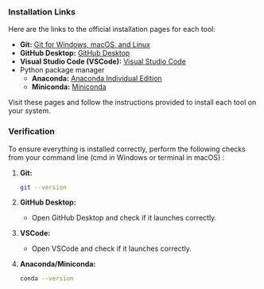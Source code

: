 ### Installation Links

Here are the links to the official installation pages for each tool:

- **Git:** [Git for Windows, macOS, and Linux](https://git-scm.com/downloads)
- **GitHub Desktop:** [GitHub Desktop](https://desktop.github.com/)
- **Visual Studio Code (VSCode):** [Visual Studio Code](https://code.visualstudio.com/)
- Python package manager
  - **Anaconda:** [Anaconda Individual Edition](https://www.anaconda.com/products/individual)
  - **Miniconda:** [Miniconda](https://docs.conda.io/en/latest/miniconda.html)

Visit these pages and follow the instructions provided to install each tool on your system.

### Verification

To ensure everything is installed correctly, perform the following checks from your command line (cmd in Windows or terminal in macOS) :

1. **Git:**
   ```bash
   git --version
   ```

2. **GitHub Desktop:**
   - Open GitHub Desktop and check if it launches correctly.

3. **VSCode:**
   - Open VSCode and check if it launches correctly.

4. **Anaconda/Miniconda:**
   ```bash
   conda --version
   ```
